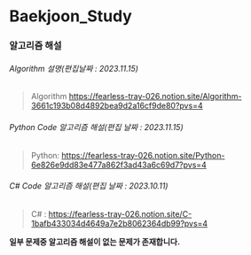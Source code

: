 # Baekjoon_Study
### 알고리즘 해설
###### Algorithm 설명(편집날짜 : 2023.11.15)
>Algorithm <https://fearless-tray-026.notion.site/Algorithm-3661c193b08d4892bea9d2a16cf9de80?pvs=4>
###### Python Code 알고리즘 해설(편집 날짜 : 2023.11.15)
>Python: <https://fearless-tray-026.notion.site/Python-6e826e9dd83e477a862f3ad43a6c69d7?pvs=4>
###### C# Code 알고리즘 해설(편집 날짜 : 2023.10.11)
>C# : <https://fearless-tray-026.notion.site/C-1bafb433034d4649a7e2b8062364db99?pvs=4>   

**일부 문제중 알고리즘 해설이 없는 문제가 존재합니다.**
